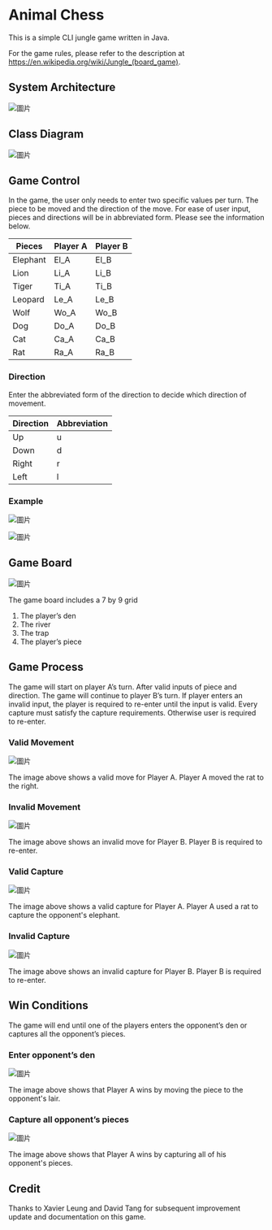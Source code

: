 # Animal Chess
This is a simple CLI jungle game written in Java.

For the game rules, please refer to the description at https://en.wikipedia.org/wiki/Jungle_(board_game).

## System Architecture
![圖片](https://github.com/sky92i/AnimalChess/assets/48410483/287ac7af-b09a-4c6a-a10b-ce1fad170d3e)

## Class Diagram
![圖片](https://github.com/sky92i/AnimalChess/assets/48410483/d2312469-3d0a-449e-8836-2fa8c5250a25)


## Game Control
In the game, the user only needs to enter two specific values per turn. The piece to be moved and the direction of the move. For ease of user input, pieces and directions will be in abbreviated form. Please see the information below.

|     Pieces      |     Player A    |     Player B    |
|-----------------|-----------------|-----------------|
|     Elephant    |     El_A        |     El_B        |
|     Lion        |     Li_A        |     Li_B        |
|     Tiger       |     Ti_A        |     Ti_B        |
|     Leopard     |     Le_A        |     Le_B        |
|     Wolf        |     Wo_A        |     Wo_B        |
|     Dog         |     Do_A        |     Do_B        |
|     Cat         |     Ca_A        |     Ca_B        |
|     Rat         |     Ra_A        |     Ra_B        |

### Direction
Enter the abbreviated form of the direction to decide which direction of movement.

|     Direction    |     Abbreviation    |
|------------------|---------------------|
|     Up           |     u               |
|     Down         |     d               |
|     Right        |     r               |
|     Left         |     l               |

### Example
![圖片](https://github.com/sky92i/AnimalChess/assets/48410483/34c9cb0f-afaa-43e0-8eaa-5bcab7d66321)

![圖片](https://github.com/sky92i/AnimalChess/assets/48410483/d4afee71-9abb-4765-be53-b2cd660a43cf)

## Game Board
![圖片](https://github.com/sky92i/AnimalChess/assets/48410483/a1955c33-e3f4-4815-94f4-3f542c16e2e6)

The game board includes a 7 by 9 grid
1.	The player’s den
2.	The river
3.	The trap
4.	The player’s piece

## Game Process
The game will start on player A’s turn. After valid inputs of piece and direction. The game will continue to player B’s turn. If player enters an invalid input, the player is required to re-enter until the input is valid. Every capture must satisfy the capture requirements. Otherwise user is required to re-enter.

### Valid Movement
![圖片](https://github.com/sky92i/AnimalChess/assets/48410483/fda75bf8-dc4a-4c8e-bc8f-dcf7bf930790)

The image above shows a valid move for Player A. Player A moved the rat to the right.

### Invalid Movement
![圖片](https://github.com/sky92i/AnimalChess/assets/48410483/02a9635c-2c5b-4eff-babc-5094a48b23e8)

The image above shows an invalid move for Player B. Player B is required to re-enter.

### Valid Capture
![圖片](https://github.com/sky92i/AnimalChess/assets/48410483/204ec821-bc5b-4b09-a699-6b918096a3fe)

The image above shows a valid capture for Player A. Player A used a rat to capture the opponent's elephant.

### Invalid Capture
![圖片](https://github.com/sky92i/AnimalChess/assets/48410483/32da18e6-2d8d-441a-b435-1dea0cf0c549)

The image above shows an invalid capture for Player B. Player B is required to re-enter. 

## Win Conditions
The game will end until one of the players enters the opponent’s den or captures all the opponent’s pieces.

### Enter opponent’s den
![圖片](https://github.com/sky92i/AnimalChess/assets/48410483/fe3937f2-7e3b-4f92-b2c3-34c5ea9fa42d)

The image above shows that Player A wins by moving the piece to the opponent's lair.

### Capture all opponent’s pieces
![圖片](https://github.com/sky92i/AnimalChess/assets/48410483/85da13d7-33c1-49b0-b1f4-5a483a108ee6)

The image above shows that Player A wins by capturing all of his opponent's pieces.

## Credit
Thanks to Xavier Leung and David Tang for subsequent improvement update and documentation on this game.
